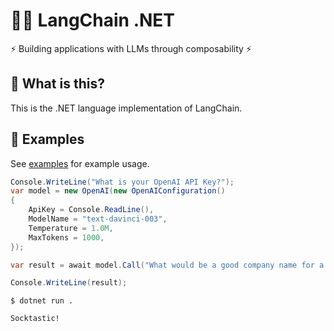 # 🦜️🔗 LangChain .NET

⚡ Building applications with LLMs through composability ⚡

## 🤔 What is this?

This is the .NET language implementation of LangChain.

## 🎉 Examples

See [examples](./examples) for example usage.

```c#
Console.WriteLine("What is your OpenAI API Key?");
var model = new OpenAI(new OpenAIConfiguration()
{
    ApiKey = Console.ReadLine(),
    ModelName = "text-davinci-003",
    Temperature = 1.0M,
    MaxTokens = 1000,
});

var result = await model.Call("What would be a good company name for a company that makes colorful socks");

Console.WriteLine(result);
```
```shell
$ dotnet run .

Socktastic!
```